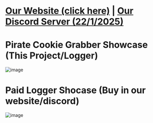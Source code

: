 # [Our Website (click here)](https://pirate-stealer.carrd.co) | [Our Discord Server (22/1/2025)](https://discord.gg/J66RJ4R4)

# Pirate Cookie Grabber Showcase (This Project/Logger)
![image](https://github.com/Mani175/Pirate-Cookie-Grabber/assets/60432696/68100ff2-790f-4d36-91ab-25bd3ab79884)
# Paid Logger Shocase (Buy in our website/discord)
![image](https://github.com/user-attachments/assets/f71d514c-426d-4196-9a4f-78704d9c6975)

